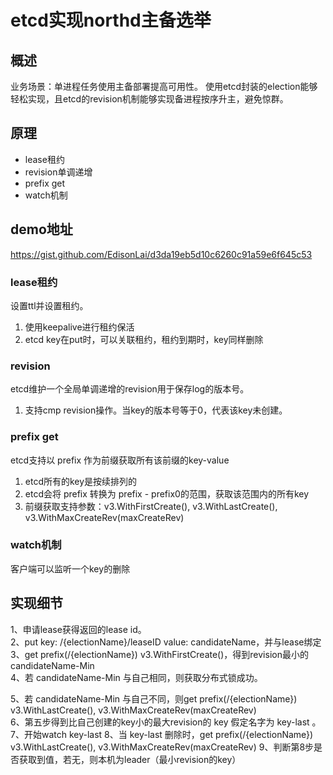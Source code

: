 # etcd实现northd主备选举

## 概述
业务场景：单进程任务使用主备部署提高可用性。
使用etcd封装的election能够轻松实现，且etcd的revision机制能够实现备进程按序升主，避免惊群。

## 原理
+ lease租约
+ revision单调递增
+ prefix get
+ watch机制

## demo地址
https://gist.github.com/EdisonLai/d3da19eb5d10c6260c91a59e6f645c53

### lease租约
设置ttl并设置租约。
1. 使用keepalive进行租约保活
2. etcd key在put时，可以关联租约，租约到期时，key同样删除

### revision
etcd维护一个全局单调递增的revision用于保存log的版本号。
1. 支持cmp revision操作。当key的版本号等于0，代表该key未创建。

### prefix get
etcd支持以 prefix 作为前缀获取所有该前缀的key-value
1. etcd所有的key是按续排列的
2. etcd会将 prefix 转换为 prefix - prefix0的范围，获取该范围内的所有key
3. 前缀获取支持参数：v3.WithFirstCreate(), v3.WithLastCreate(), v3.WithMaxCreateRev(maxCreateRev)

### watch机制
客户端可以监听一个key的删除

## 实现细节
1、申请lease获得返回的lease id。  
2、put key: /{electionName}/leaseID  value: candidateName，并与lease绑定  
3、get prefix(/{electionName}) v3.WithFirstCreate()，得到revision最小的 candidateName-Min  
4、若 candidateName-Min 与自己相同，则获取分布式锁成功。  
  
5、若 candidateName-Min 与自己不同，则get prefix(/{electionName}) v3.WithLastCreate(), v3.WithMaxCreateRev(maxCreateRev)  
6、第五步得到比自己创建的key小的最大revision的 key 假定名字为 key-last 。  
7、开始watch key-last
8、当 key-last 删除时，get prefix(/{electionName}) v3.WithLastCreate(), v3.WithMaxCreateRev(maxCreateRev)
9、判断第8步是否获取到值，若无，则本机为leader（最小revision的key）
